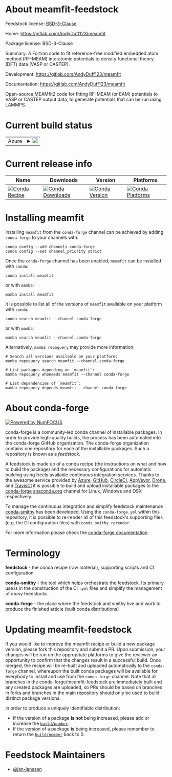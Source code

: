 About meamfit-feedstock
=======================

Feedstock license: [BSD-3-Clause](https://github.com/conda-forge/meamfit-feedstock/blob/main/LICENSE.txt)

Home: https://gitlab.com/AndyDuff123/meamfit

Package license: BSD-3-Clause

Summary: A Fortran code to fit reference-free modified embedded atom method (RF-MEAM) interatomic potentials to density functional theory (DFT) data (VASP or CASTEP).

Development: https://gitlab.com/AndyDuff123/meamfit

Documentation: https://gitlab.com/AndyDuff123/meamfit

Open-source MEAMfit2 code for fitting RF-MEAM (or EAM) potentials to VASP
or CASTEP output data, to generate potentials that can be run using LAMMPS.


Current build status
====================


<table>
    
  <tr>
    <td>Azure</td>
    <td>
      <details>
        <summary>
          <a href="https://dev.azure.com/conda-forge/feedstock-builds/_build/latest?definitionId=21457&branchName=main">
            <img src="https://dev.azure.com/conda-forge/feedstock-builds/_apis/build/status/meamfit-feedstock?branchName=main">
          </a>
        </summary>
        <table>
          <thead><tr><th>Variant</th><th>Status</th></tr></thead>
          <tbody><tr>
              <td>linux_64</td>
              <td>
                <a href="https://dev.azure.com/conda-forge/feedstock-builds/_build/latest?definitionId=21457&branchName=main">
                  <img src="https://dev.azure.com/conda-forge/feedstock-builds/_apis/build/status/meamfit-feedstock?branchName=main&jobName=linux&configuration=linux%20linux_64_" alt="variant">
                </a>
              </td>
            </tr><tr>
              <td>osx_64</td>
              <td>
                <a href="https://dev.azure.com/conda-forge/feedstock-builds/_build/latest?definitionId=21457&branchName=main">
                  <img src="https://dev.azure.com/conda-forge/feedstock-builds/_apis/build/status/meamfit-feedstock?branchName=main&jobName=osx&configuration=osx%20osx_64_" alt="variant">
                </a>
              </td>
            </tr>
          </tbody>
        </table>
      </details>
    </td>
  </tr>
</table>

Current release info
====================

| Name | Downloads | Version | Platforms |
| --- | --- | --- | --- |
| [![Conda Recipe](https://img.shields.io/badge/recipe-meamfit-green.svg)](https://anaconda.org/conda-forge/meamfit) | [![Conda Downloads](https://img.shields.io/conda/dn/conda-forge/meamfit.svg)](https://anaconda.org/conda-forge/meamfit) | [![Conda Version](https://img.shields.io/conda/vn/conda-forge/meamfit.svg)](https://anaconda.org/conda-forge/meamfit) | [![Conda Platforms](https://img.shields.io/conda/pn/conda-forge/meamfit.svg)](https://anaconda.org/conda-forge/meamfit) |

Installing meamfit
==================

Installing `meamfit` from the `conda-forge` channel can be achieved by adding `conda-forge` to your channels with:

```
conda config --add channels conda-forge
conda config --set channel_priority strict
```

Once the `conda-forge` channel has been enabled, `meamfit` can be installed with `conda`:

```
conda install meamfit
```

or with `mamba`:

```
mamba install meamfit
```

It is possible to list all of the versions of `meamfit` available on your platform with `conda`:

```
conda search meamfit --channel conda-forge
```

or with `mamba`:

```
mamba search meamfit --channel conda-forge
```

Alternatively, `mamba repoquery` may provide more information:

```
# Search all versions available on your platform:
mamba repoquery search meamfit --channel conda-forge

# List packages depending on `meamfit`:
mamba repoquery whoneeds meamfit --channel conda-forge

# List dependencies of `meamfit`:
mamba repoquery depends meamfit --channel conda-forge
```


About conda-forge
=================

[![Powered by
NumFOCUS](https://img.shields.io/badge/powered%20by-NumFOCUS-orange.svg?style=flat&colorA=E1523D&colorB=007D8A)](https://numfocus.org)

conda-forge is a community-led conda channel of installable packages.
In order to provide high-quality builds, the process has been automated into the
conda-forge GitHub organization. The conda-forge organization contains one repository
for each of the installable packages. Such a repository is known as a *feedstock*.

A feedstock is made up of a conda recipe (the instructions on what and how to build
the package) and the necessary configurations for automatic building using freely
available continuous integration services. Thanks to the awesome service provided by
[Azure](https://azure.microsoft.com/en-us/services/devops/), [GitHub](https://github.com/),
[CircleCI](https://circleci.com/), [AppVeyor](https://www.appveyor.com/),
[Drone](https://cloud.drone.io/welcome), and [TravisCI](https://travis-ci.com/)
it is possible to build and upload installable packages to the
[conda-forge](https://anaconda.org/conda-forge) [anaconda.org](https://anaconda.org/)
channel for Linux, Windows and OSX respectively.

To manage the continuous integration and simplify feedstock maintenance
[conda-smithy](https://github.com/conda-forge/conda-smithy) has been developed.
Using the ``conda-forge.yml`` within this repository, it is possible to re-render all of
this feedstock's supporting files (e.g. the CI configuration files) with ``conda smithy rerender``.

For more information please check the [conda-forge documentation](https://conda-forge.org/docs/).

Terminology
===========

**feedstock** - the conda recipe (raw material), supporting scripts and CI configuration.

**conda-smithy** - the tool which helps orchestrate the feedstock.
                   Its primary use is in the construction of the CI ``.yml`` files
                   and simplify the management of *many* feedstocks.

**conda-forge** - the place where the feedstock and smithy live and work to
                  produce the finished article (built conda distributions)


Updating meamfit-feedstock
==========================

If you would like to improve the meamfit recipe or build a new
package version, please fork this repository and submit a PR. Upon submission,
your changes will be run on the appropriate platforms to give the reviewer an
opportunity to confirm that the changes result in a successful build. Once
merged, the recipe will be re-built and uploaded automatically to the
`conda-forge` channel, whereupon the built conda packages will be available for
everybody to install and use from the `conda-forge` channel.
Note that all branches in the conda-forge/meamfit-feedstock are
immediately built and any created packages are uploaded, so PRs should be based
on branches in forks and branches in the main repository should only be used to
build distinct package versions.

In order to produce a uniquely identifiable distribution:
 * If the version of a package **is not** being increased, please add or increase
   the [``build/number``](https://docs.conda.io/projects/conda-build/en/latest/resources/define-metadata.html#build-number-and-string).
 * If the version of a package **is** being increased, please remember to return
   the [``build/number``](https://docs.conda.io/projects/conda-build/en/latest/resources/define-metadata.html#build-number-and-string)
   back to 0.

Feedstock Maintainers
=====================

* [@jan-janssen](https://github.com/jan-janssen/)

